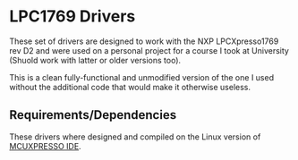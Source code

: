 # LPC1769 Drivers

These set of drivers are designed to work with the NXP LPCXpresso1769 rev D2 and were used on a personal project for a course I took at University 
(Shuold work with latter or older versions too).

This is a clean fully-functional and unmodified version of the one I used without the additional code that would make it otherwise useless.

## Requirements/Dependencies

These drivers where designed and compiled on the Linux version of [MCUXPRESSO IDE](https://www.nxp.com/design/software/development-software/mcuxpresso-software-and-tools/mcuxpresso-integrated-development-environment-ide:MCUXpresso-IDE).

